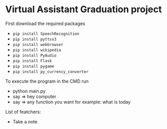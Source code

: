 # Virtual Assistant Graduation project

First download the required packages

- `pip install SpeechRecognition`
- `pip install pyttsx3`
- `pip install webbrowser`
- `pip install wikipedia`
- `pip install PyAudio`
- `pip install Flask`
- `pip install pygame`
- `pip install py_currency_converter`

To execute the program in the CMD run

- python main.py
- say => hey computer
- say => any function you want for example: what is today

List of featchers:

- Take a note
